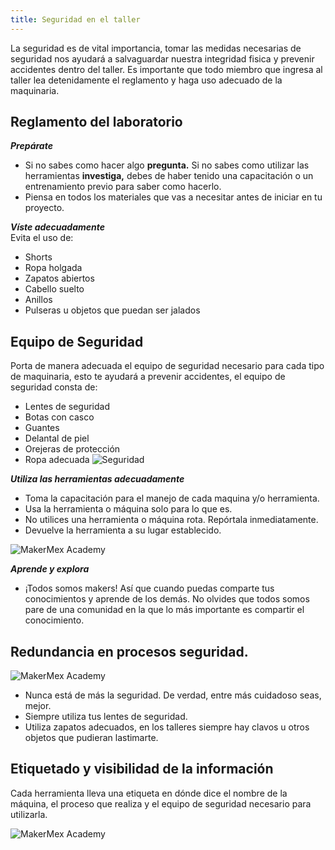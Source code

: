 ```yaml
---
title: Seguridad en el taller
---
```

La seguridad es de vital importancia, tomar las medidas necesarias de seguridad nos ayudará a salvaguardar nuestra integridad fisica y prevenir accidentes dentro del taller.
Es importante que todo miembro que ingresa al taller lea detenidamente el reglamento y haga uso adecuado de la maquinaria.

##  Reglamento del laboratorio

***Prepárate***
- Si no sabes como hacer algo **pregunta.** Si no sabes como utilizar las herramientas **investiga,** debes de haber tenido una capacitación o un entrenamiento previo para saber como hacerlo. 
- Piensa en todos los materiales que vas a necesitar antes de iniciar en tu proyecto.

***Víste adecuadamente***<br/>
Evita el uso de:
- Shorts
- Ropa holgada
- Zapatos abiertos
- Cabello suelto
- Anillos
- Pulseras u objetos que puedan ser jalados

## Equipo de Seguridad
Porta de manera adecuada el equipo de seguridad necesario para cada tipo de maquinaria, esto te ayudará a prevenir accidentes, el equipo de seguridad consta de: 
- Lentes de seguridad
- Botas con casco
- Guantes
- Delantal de piel
- Orejeras de protección
- Ropa adecuada
![Seguridad]({{site.baseurl}}/img/seguridad.jpg)

***Utiliza las herramientas adecuadamente***
- Toma la capacitación para el manejo de cada maquina y/o herramienta.
- Usa la herramienta o máquina solo para lo que es.
- No utilices una herramienta o máquina rota. Repórtala inmediatamente.
- Devuelve la herramienta a su lugar establecido.


![MakerMex Academy]({{site.baseurl}}/img/segu.jpg)

***Aprende y explora***
- ¡Todos somos makers! Así que cuando puedas comparte tus conocimientos y aprende de los demás. No olvides que todos somos pare de una comunidad en la que lo más importante es compartir el conocimiento.


## Redundancia en procesos seguridad.

![MakerMex Academy]({{site.baseurl}}/img/seg.jpeg)

- Nunca está de más la seguridad. De verdad, entre más cuidadoso seas, mejor. 
- Siempre utiliza tus lentes de seguridad.
- Utiliza zapatos adecuados, en los talleres siempre hay clavos u otros objetos que pudieran lastimarte.

## Etiquetado y visibilidad de la información
Cada herramienta lleva una etiqueta en dónde dice el nombre de la máquina, el proceso que realiza y el equipo de seguridad necesario para utilizarla.

![MakerMex Academy]({{site.baseurl}}/img/VISIBILIDAD.jpg)
